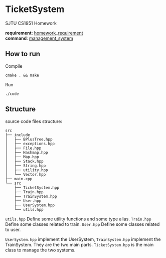 # TicketSystem

SJTU CS1951 Homework

**requirement**: [homework_requirement](./docs/README.md)  
**command**: [management_system](./docs/management_system.md)

## How to run


Compile

```shell
cmake . && make
```

Run

```shell
./code
```


## Structure


source code files structure:

```plaintext
src
├── include
│   ├── BPlusTree.hpp
│   ├── exceptions.hpp
│   ├── File.hpp
│   ├── Hashmap.hpp
│   ├── Map.hpp
│   ├── Stack.hpp
│   ├── String.hpp
│   ├── utility.hpp
│   └── Vector.hpp
├── main.cpp
└── src
    ├── TicketSystem.hpp
    ├── Train.hpp
    ├── TrainSystem.hpp
    ├── User.hpp
    ├── UserSystem.hpp
    └── utils.hpp
```

`utils.hpp` Define some utility functions and some type alias.
`Train.hpp` Define some classes related to train.
`User.hpp` Define some classes related to user.

`UserSystem.hpp` implement the UserSystem, `TrainSystem.hpp` implement the TrainSystem. They are the two main parts. `TicketSystem.hpp` is the main class to manage the two systems.


